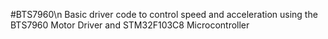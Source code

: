 #BTS7960\n
Basic driver code to control speed and acceleration using the BTS7960 Motor Driver and STM32F103C8 Microcontroller

